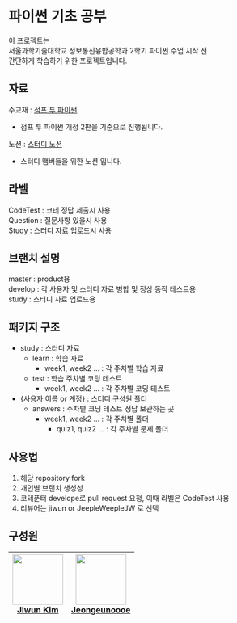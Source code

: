 # 파이썬 기초 공부

이 프로젝트는 <br/>
서울과학기술대학교 정보통신융합공학과 2학기 파이썬 수업 시작 전<br/>
간단하게 학습하기 위한 프로젝트입니다.

## 자료

주교재 : [점프 투 파이썬](https://wikidocs.net/book/1)

- 점프 투 파이썬 개정 2판을 기준으로 진행됩니다.

노션 : [스터디 노션](https://www.notion.so/1-3a1057995a9b45ecabae5c24cdcde48e?pvs=4)
- 스터디 맴버들을 위한 노션 입니다.

## 라벨

CodeTest : 코테 정답 제출시 사용<br>
Question : 질문사항 있을시 사용<br>
Study : 스터디 자료 업로드시 사용

## 브랜치 설명

master : product용<br>
develop : 각 사용자 및 스터디 자료 병합 및 정상 동작 테스트용<br>
study : 스터디 자료 업로드용<br>

## 패키지 구조

- study : 스터디 자료
    - learn : 학습 자료
        - week1, week2 ... : 각 주차별 학습 자료
    - test : 학습 주차별 코딩 테스트
      - week1, week2 ... : 각 주차별 코딩 테스트
- {사용자 이름 or 계정} : 스터디 구성원 폴더
  - answers : 주차별 코딩 테스트 정답 보관하는 곳
    - week1, week2 ... : 각 주차별 폴더
      - quiz1, quiz2 ... : 각 주차별 문제 폴더 

## 사용법

1. 해당 repository fork
2. 개인별 브랜치 생성성
3. 코테푼터 develope로 pull request 요청, 이때 라벨은 CodeTest 사용
4. 리뷰어는 jiwun or JeepleWeepleJW 로 선택

## 구성원

| [<img src="https://avatars.githubusercontent.com/u/35950800?v=4" width="100px;"/><br />Jiwun Kim<sub><b></b></sub>](https://github.com/JeepleWeepleJW) | [<img src="https://avatars.githubusercontent.com/u/174224940?s=64&v=4" width="100px;"/><br />Jeongeunoooe<sub><b></b></sub>](https://github.com/Jeongeunoooe) |
|:------------------------------------------------------------------------------------------------------------------------------------------------------:|:-------------------------------------------------------------------------------------------------------------------------------------------------------------:|
